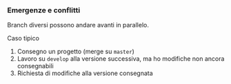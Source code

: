 ### Emergenze e conflitti

Branch diversi possono andare avanti in parallelo.

Caso tipico

1. Consegno un progetto (merge su `master`)
2. Lavoro su `develop` alla versione successiva,
  ma ho modifiche non ancora consegnabili
3. Richiesta di modifiche alla versione consegnata

<aside class="notes">
</aside>
